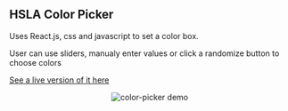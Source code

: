 ## HSLA Color Picker

Uses React.js, css and javascript to set a color box.

User can use sliders, manualy enter values or click a randomize button to choose colors

<a href="http://gifted-representative.surge.sh">See a live version of it here</a>

<p align="center">
  <img src="https://res.cloudinary.com/christerrazas-info/image/upload/v1544400706/colorSliderAnimation.gif" alt="color-picker demo" />
</p>
